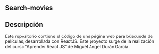 ## Search-movies    
## Descripción
 Este repositorio contiene el código de una página web para búsqueda de películas, desarrollada con ReactJS.
 Este proyecto surge de la realización del curso "Aprender React JS" de Miguél Angel Durán García.
